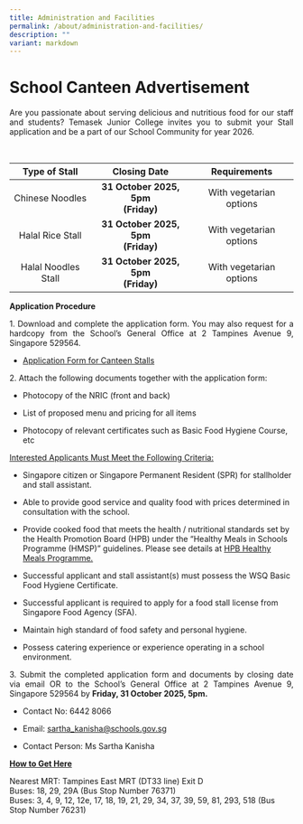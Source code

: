 ```yaml
---
title: Administration and Facilities
permalink: /about/administration-and-facilities/
description: ""
variant: markdown
---
```

# School Canteen Advertisement

<p style="text-align: justify;">Are you passionate about serving delicious and nutritious food for our staff and students? Temasek Junior College invites you to submit your Stall application and be a part of our School Community for year 2026.</p>
<br>

<table>
<thead>
<tr>
	
<th style="text-align: center;">Type of Stall</th>
<th style="text-align: center;">Closing Date</th>
<th style="text-align: center;">Requirements</th>
</tr>
</thead>
<tbody>
<tr>
<td style="text-align: center;">Chinese Noodles</td>
<td style="text-align: center;"><b>31 October 2025, 5pm <br>(Friday)</b></td>
<td style="text-align: center;">With vegetarian options<br></td>
</tr>
<tr>
<td style="text-align: center;">Halal Rice Stall</td>
	<td style="text-align: center;"><b>31 October 2025, 5pm <br>(Friday)</b></td>
<td style="text-align: center;">With vegetarian options<br></td>
</tr>
<tr>
<td style="text-align: center;">Halal Noodles Stall</td>
	<td style="text-align: center;"><b>31 October 2025, 5pm <br>(Friday)</b></td>
<td style="text-align: center;">With vegetarian options<br></td>
</tr>

	

</tbody>
</table>

<p style="text-align: justify;"><b>Application Procedure</b></p>

<p style="text-align: justify;">1. Download and complete the application form. You may also request for a hardcopy from the School’s General Office at 2 Tampines Avenue 9, Singapore 529564.</p>

*   <p><a href="/files/About/Canteen/application form for canteen stalls.pdf">Application Form for Canteen Stalls</a></p>

<p style="text-align: justify;">2. Attach the following documents together with the application form:</p>

* Photocopy of the NRIC (front and back)

* List of proposed menu and pricing for all items

* Photocopy of relevant certificates such as Basic Food Hygiene Course, etc

<p style="text-align: justify;"><u>Interested Applicants Must Meet the Following Criteria:</u></p>

* Singapore citizen or Singapore Permanent Resident (SPR) for stallholder and stall assistant.

* Able to provide good service and quality food with prices determined in consultation with the school.

* Provide cooked&nbsp;food that meets the health / nutritional standards set by the Health Promotion Board (HPB) under the “Healthy Meals in Schools Programme (HMSP)” guidelines. Please see details at  <a href="https://www.hpb.gov.sg/schools/school-programmes/healthy-meals-in-schools-programme" target="_blank">HPB Healthy Meals Programme.</a>

* Successful applicant and stall assistant(s) must possess the WSQ Basic Food Hygiene Certificate.

* Successful applicant is required to apply for a food stall license from Singapore Food Agency (SFA).

* Maintain high standard of food safety and personal hygiene.

* Possess catering experience or experience operating in a school environment.

<p style="text-align: justify;"> 3. Submit the completed application form and documents by closing date via email OR to the School’s General Office at 2 Tampines Avenue 9, Singapore 529564 by <b>Friday, 31 October 2025, 5pm.</b></p>

* Contact No: 6442 8066

* Email: sartha_kanisha@schools.gov.sg

* Contact Person: Ms Sartha Kanisha

<p style="text-align: justify;"><b><u>How to Get Here</u></b></p>

Nearest MRT: Tampines East MRT (DT33 line) Exit D
<br>
Buses: 18, 29, 29A (Bus Stop Number 76371)
<br>
Buses: 3, 4, 9, 12, 12e, 17, 18, 19, 21, 29, 34, 37, 39, 59, 81, 293, 518 (Bus Stop Number 76231)
<p></p>